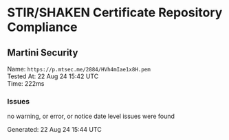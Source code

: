 # STIR/SHAKEN Certificate Repository Compliance

## Martini Security

Name: `https://p.mtsec.me/2884/HVh4mIae1x8H.pem`\
Tested At: 22 Aug 24 15:42 UTC\
Time: 222ms

### Issues

no warning, or error, or notice date level issues were found

Generated: 22 Aug 24 15:44 UTC